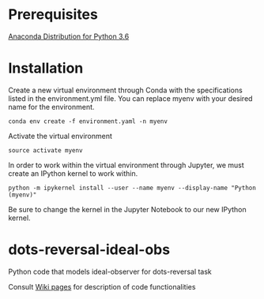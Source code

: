 # Prerequisites

[Anaconda Distribution for Python 3.6](https://www.anaconda.com/download/)

# Installation

Create a new virtual environment through Conda with the specifications listed in the environment.yml file. You can replace myenv with your desired name for the environment.

```
conda env create -f environment.yaml -n myenv
```

Activate the virtual environment

```
source activate myenv
```

In order to work within the virtual environment through Jupyter, we must create an IPython kernel to work within. 

```
python -m ipykernel install --user --name myenv --display-name "Python (myenv)"

```

Be sure to change the kernel in the Jupyter Notebook to our new IPython kernel.

# dots-reversal-ideal-obs
Python code that models ideal-observer for dots-reversal task

Consult [Wiki pages](https://github.com/aernesto/dots-reversal-ideal-obs/wiki) for description of code functionalities
